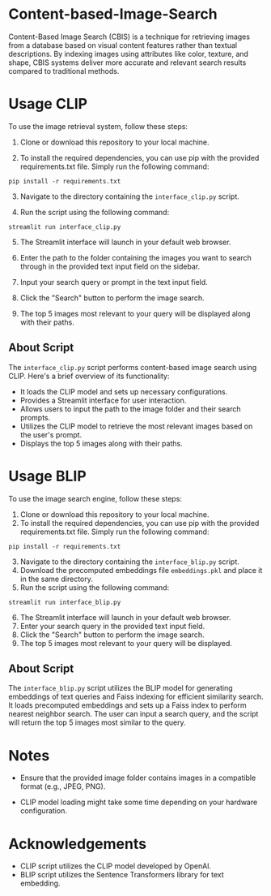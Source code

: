 # Content-based-Image-Search

Content-Based Image Search (CBIS) is a technique for retrieving images from a database based on visual content features rather than textual descriptions. By indexing images using attributes like color, texture, and shape, CBIS systems deliver more accurate and relevant search results compared to traditional methods.

# Usage CLIP

To use the image retrieval system, follow these steps:

1. Clone or download this repository to your local machine.

2. To install the required dependencies, you can use pip with the provided requirements.txt file. Simply run the following command:

```
pip install -r requirements.txt
```

3. Navigate to the directory containing the `interface_clip.py` script.

4. Run the script using the following command:

```
streamlit run interface_clip.py
```

5. The Streamlit interface will launch in your default web browser.

6. Enter the path to the folder containing the images you want to search through in the provided text input field on the sidebar.

7. Input your search query or prompt in the text input field.

8. Click the "Search" button to perform the image search.

9. The top 5 images most relevant to your query will be displayed along with their paths.

## About Script

The `interface_clip.py` script performs content-based image search using CLIP. Here's a brief overview of its functionality:

- It loads the CLIP model and sets up necessary configurations.
- Provides a Streamlit interface for user interaction.
- Allows users to input the path to the image folder and their search prompts.
- Utilizes the CLIP model to retrieve the most relevant images based on the user's prompt.
- Displays the top 5 images along with their paths.

# Usage BLIP

To use the image search engine, follow these steps:

1. Clone or download this repository to your local machine.
2. To install the required dependencies, you can use pip with the provided requirements.txt file. Simply run the following command:

```
pip install -r requirements.txt
```

3. Navigate to the directory containing the `interface_blip.py` script.
4. Download the precomputed embeddings file `embeddings.pkl` and place it in the same directory.
5. Run the script using the following command:

```
streamlit run interface_blip.py
```

6. The Streamlit interface will launch in your default web browser.
7. Enter your search query in the provided text input field.
8. Click the "Search" button to perform the image search.
9. The top 5 images most relevant to your query will be displayed.

## About Script

The `interface_blip.py` script utilizes the BLIP model for generating embeddings of text queries and Faiss indexing for efficient similarity search. It loads precomputed embeddings and sets up a Faiss index to perform nearest neighbor search. The user can input a search query, and the script will return the top 5 images most similar to the query.

# Notes

- Ensure that the provided image folder contains images in a compatible format (e.g., JPEG, PNG).

- CLIP model loading might take some time depending on your hardware configuration.

# Acknowledgements

- CLIP script utilizes the CLIP model developed by OpenAI.
- BLIP script utilizes the Sentence Transformers library for text embedding.

